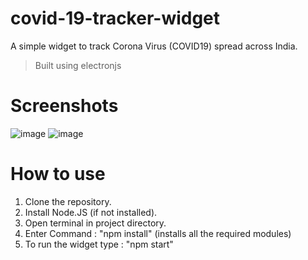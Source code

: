 # covid-19-tracker-widget
A simple widget to track Corona Virus (COVID19) spread across India.
> Built using electronjs

# Screenshots
![image](https://imgur.com/h7nrk9c.png)
![image](https://imgur.com/4dNIT9T.png)

# How to use
1. Clone the repository.
2. Install Node.JS (if not installed).
3. Open terminal in project directory.
4. Enter Command : "npm install" (installs all the required modules)
5. To run the widget type : "npm start"
